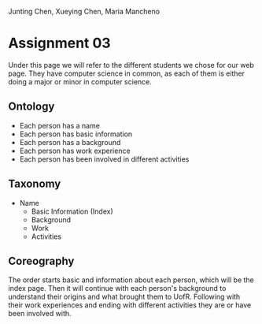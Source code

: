 
Junting Chen, Xueying Chen, Maria Mancheno
# Assignment 03

Under this page we will refer to the different students we chose for our web page. They have computer science in common, as each of them is either doing a major or minor in computer science. 

## Ontology
* Each person has a name
* Each person has basic information 
* Each person has a background
* Each person has work experience
* Each person has been involved in different activities

## Taxonomy
* Name
  * Basic Information (Index)
  * Background
  * Work  
  * Activities


## Coreography
The order starts basic and information about each person, which will be the index page. Then it will continue with each person's background to understand their origins and what brought them to UofR. Following with their work experiences and ending with different activities they are or have been involved with. 

